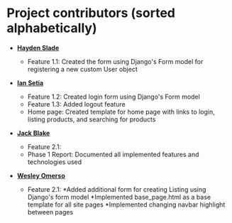 Project contributors (sorted alphabetically)
============================================

* **[Hayden Slade](https://github.com/hayden-slade)**

  * Feature 1.1: Created the form using Django's Form model for registering a new custom User object


* **[Ian Setia](https://github.com/Ian2327)**

  * Feature 1.2: Created login form using Django's Form model
  * Feature 1.3: Added logout feature
  * Home page: Created template for home page with links to login, listing products, and searching for products

* **[Jack Blake](https://github.com/halftimejack)**

  * Feature 2.1: 
  * Phase 1 Report: Documented all implemented features and technologies used 
  
* **[Wesley Omerso](https://github.com/womerso)**

  * Feature 2.1: 
    *Added additional form for creating Listing using Django's form model
    *Implemented base_page.html as a base template for all site pages
    *Implemented changing navbar highlight between pages
    